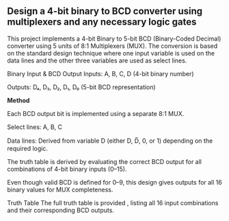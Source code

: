 ## Design a 4-bit binary to BCD converter using multiplexers and any necessary logic gates
This project implements a 4-bit Binary to 5-bit BCD (Binary-Coded Decimal) converter using 5 units of 8:1 Multiplexers (MUX). The conversion is based on the standard design technique where one input variable is used on the data lines and the other three variables are used as select lines.

Binary Input & BCD Output
Inputs: A, B, C, D (4-bit binary number)

Outputs: D₄, D₃, D₂, D₁, D₀ (5-bit BCD representation)

**Method**

Each BCD output bit is implemented using a separate 8:1 MUX.

Select lines: A, B, C

Data lines: Derived from variable D (either D, D̅, 0, or 1) depending on the required logic.

The truth table is derived by evaluating the correct BCD output for all combinations of 4-bit binary inputs (0–15).

Even though valid BCD is defined for 0–9, this design gives outputs for all 16 binary values for MUX completeness.

Truth Table
The full truth table is provided , listing all 16 input combinations and their corresponding BCD outputs.
